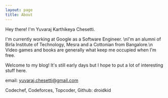 ```yaml
---
layout: page
title: About
---
```


Hey there! I'm Yuvaraj Karthikeya Chesetti.

I'm currently working at Google as a Software Engineer. \nI'm an alumni of Birla Institute of Technology, Mesra and a Cottonian from Bangalore.\n Video games and books are generally what keep me occupied when I'm free.

Welcome to my blog! It's still early days but I hope to put a lot of interesting stuff here.

email: yuvaraj.chesetti@gmail.com

Codechef, Codeforces, Topcoder, Github: droidkid
